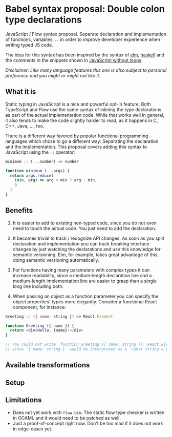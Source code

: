# Babel syntax proposal: Double colon type declarations

JavaScript / Flow syntax proposal. Separate declaration and implementation of functions, variables, ... in order to improve developer experience when writing typed JS code.

The idea for this syntax has been inspired by the syntax of [elm](http://elm-lang.org/), [haskell](http://www.haskell.org/) and the comments in the snippets shown in [JavaScript without loops](http://jrsinclair.com/articles/2017/javascript-without-loops/).

*Disclaimer: Like many language features this one is also subject to personal preference and you might or might not like it.*


## What it is

Static typing in JavaScript is a nice and powerful opt-in feature. Both TypeScript and Flow use the same syntax of inlining the type declarations as part of the actual implementation code. While that works well in general, it also tends to make the code slightly harder to read, as it happens in C, C++, Java, ..., too.

There is a different way favored by popular functional programming languages which chose to go a different way: Separating the declaration and the implementation. This proposal covers adding this syntax to JavaScript using the `::` operator:

```js
minimum :: (...number) => number

function minimum (...args) {
  return args.reduce(
    (min, arg) => arg < min ? arg : min,
    0
  )
}
```

## Benefits

1. It is easier to add to existing non-typed code, since you do not even need to touch the actual code. You just need to add the declaration.

2. It becomes trivial to track / recognize API changes. As soon as you split declaration and implementation you can track breaking interface changes by just watching the declarations and use this knowledge for semantic versioning. Elm, for example, takes great advantage of this, doing semantic versioning automatically.

3. For functions having many parameters with complex types it can increase readability, since a medium-length declaration line and a medium-length implementation line are easier to grasp than a single long line including both.

4. When passing an object as a function parameter you can specify the object properties' types more elegantly. Consider a functional React component, for instance:

```js
Greeting :: ({ name: string }) => React.Element

function Greeting ({ name }) {
  return <div>Hello, {name}!</div>
}

// You could not write `function Greeting ({ name: string }): React.Element {`,
// since `{ name: string }` would be interpreted as a `const string = props.name`.
```


## Available transformations



## Setup



## Limitations

- Does not yet work with `flow-bin`. The static flow type checker is written in OCAML and it would need to be patched as well.
- Just a proof-of-concept right now. Don't be too mad if it does not work in edge-cases yet.

